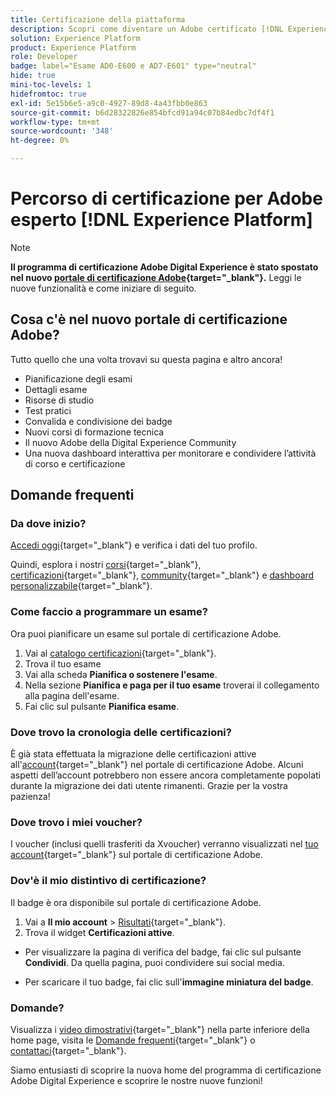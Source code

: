 ```yaml
---
title: Certificazione della piattaforma
description: Scopri come diventare un Adobe certificato [!DNL Experience Platform] esperto.
solution: Experience Platform
product: Experience Platform
role: Developer
badge: label="Esame AD0-E600 e AD7-E601" type="neutral"
hide: true
mini-toc-levels: 1
hidefromtoc: true
exl-id: 5e15b6e5-a9c0-4927-89d8-4a43fbb0e863
source-git-commit: b6d28322826e854bfcd91a94c07b84edbc7df4f1
workflow-type: tm+mt
source-wordcount: '348'
ht-degree: 0%

---
```


# Percorso di certificazione per Adobe esperto [!DNL Experience Platform]

>[!NOTE]
>
>**Il programma di certificazione Adobe Digital Experience è stato spostato nel nuovo [portale di certificazione Adobe](https://certification.adobe.com/){target="_blank"}.** Leggi le nuove funzionalità e come iniziare di seguito.

## Cosa c&#39;è nel nuovo portale di certificazione Adobe?

Tutto quello che una volta trovavi su questa pagina e altro ancora!

* Pianificazione degli esami
* Dettagli esame
* Risorse di studio
* Test pratici
* Convalida e condivisione dei badge
* Nuovi corsi di formazione tecnica
* Il nuovo Adobe della Digital Experience Community
* Una nuova dashboard interattiva per monitorare e condividere l’attività di corso e certificazione

## Domande frequenti

### Da dove inizio?

[Accedi oggi](https://certification.adobe.com/){target="_blank"} e verifica i dati del tuo profilo.

Quindi, esplora i nostri [corsi](https://certification.adobe.com/courses/?/courses){target="_blank"}, [certificazioni](https://certification.adobe.com/certifications){target="_blank"}, [community](https://certification.adobe.com/community/){target="_blank"} e [dashboard personalizzabile](https://certification.adobe.com/user/dashboard){target="_blank"}.

### Come faccio a programmare un esame?

Ora puoi pianificare un esame sul portale di certificazione Adobe.

1. Vai al [catalogo certificazioni](https://certification.adobe.com/certifications){target="_blank"}.
2. Trova il tuo esame
3. Vai alla scheda **Pianifica o sostenere l&#39;esame**.
4. Nella sezione **Pianifica e paga per il tuo esame** troverai il collegamento alla pagina dell&#39;esame.
5. Fai clic sul pulsante **Pianifica esame**.

### Dove trovo la cronologia delle certificazioni?

È già stata effettuata la migrazione delle certificazioni attive all&#39;[account](https://certification.adobe.com/user/certifications){target="_blank"} nel portale di certificazione Adobe. Alcuni aspetti dell’account potrebbero non essere ancora completamente popolati durante la migrazione dei dati utente rimanenti. Grazie per la vostra pazienza!

### Dove trovo i miei voucher?

I voucher (inclusi quelli trasferiti da Xvoucher) verranno visualizzati nel [tuo account](https://certification.adobe.com/user/purchases){target="_blank"} sul portale di certificazione Adobe.

### Dov&#39;è il mio distintivo di certificazione?

Il badge è ora disponibile sul portale di certificazione Adobe.

1. Vai a **Il mio account** > [Risultati](https://certification.adobe.com/user/achievements?%2Fuser%2Fachievements){target="_blank"}.
2. Trova il widget **Certificazioni attive**.

* Per visualizzare la pagina di verifica del badge, fai clic sul pulsante **Condividi**. Da quella pagina, puoi condividere sui social media.

* Per scaricare il tuo badge, fai clic sull&#39;**immagine miniatura del badge**.

### Domande?

Visualizza i [video dimostrativi](https://certification.adobe.com/#){target="_blank"} nella parte inferiore della home page, visita le [Domande frequenti](https://certification.adobe.com/support/faq){target="_blank"} o [contattaci](https://certification.adobe.com/support/contactus){target="_blank"}.

Siamo entusiasti di scoprire la nuova home del programma di certificazione Adobe Digital Experience e scoprire le nostre nuove funzioni!

<!--

## Requirement #1: Information for Adobe [!DNL Experience Platform] Technical Foundations (AD0-E600) {#req-1}

## Exam details for AD0-E600 {#exam-details-600}

* Level: Expert (1-3 years' experience)
* Passing Score: 35/50
* Time: 105 mins
* Delivery: Online proctored (requires camera access) or test center proctored
* Language: English
* Cost: $225 (global) / $150 (India)
* Exam ID: AD0-E600

## Requirement #2: Information for Adobe [!DNL Real-Time CDP] Technical Practitioner (AD7-E601) {#req-2}

## Exam details for AD7-E601

* Level: Expert (1-3 years' experience)
* Passing Score: 25/34
* Time: 51 mins
* Delivery: Online proctored (requires camera access) or test center proctored
* Language: English
* Cost: $225 (global) / $150 (India)
* Exam ID: AD7-E601 

{{questions}}

-->
